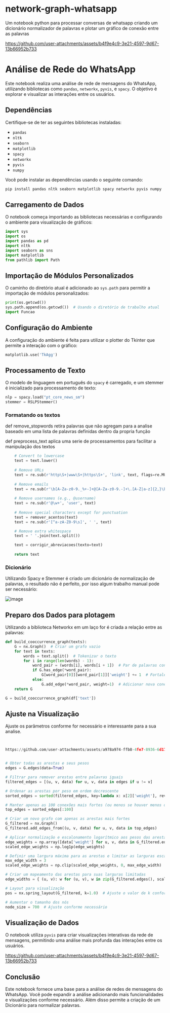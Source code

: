 


# network-graph-whatsapp
Um notebook python para processar conversas de whatsapp criando um dicionário normalizador de palavras e plotar um gráfico de conexão entre as palavras

https://github.com/user-attachments/assets/b4f9e4c9-3e21-4597-9d67-13b66952b733


# Análise de Rede do WhatsApp

Este notebook realiza uma análise de rede de mensagens do WhatsApp, utilizando bibliotecas como `pandas`, `networkx`, `pyvis`, e `spacy`. O objetivo é explorar e visualizar as interações entre os usuários.

## Dependências

Certifique-se de ter as seguintes bibliotecas instaladas:

- `pandas`
- `nltk`
- `seaborn`
- `matplotlib`
- `spacy`
- `networkx`
- `pyvis`
- `numpy`

Você pode instalar as dependências usando o seguinte comando:

```bash
pip install pandas nltk seaborn matplotlib spacy networkx pyvis numpy
```

## Carregamento de Dados

O notebook começa importando as bibliotecas necessárias e configurando o ambiente para visualização de gráficos:

```python
import sys
import os
import pandas as pd
import nltk
import seaborn as sns
import matplotlib
from pathlib import Path
```

## Importação de Módulos Personalizados

O caminho do diretório atual é adicionado ao `sys.path` para permitir a importação de módulos personalizados:

```python
print(os.getcwd())
sys.path.append(os.getcwd())  # Usando o diretório de trabalho atual
import Funcao
```

## Configuração do Ambiente

A configuração do ambiente é feita para utilizar o plotter do Tkinter que permite a interação com o gráfico:

```python
matplotlib.use('TkAgg')
```

## Processamento de Texto

O modelo de linguagem em português do `spacy` é carregado, e um stemmer é inicializado para processamento de texto:

```python
nlp = spacy.load("pt_core_news_sm")
stemmer = RSLPStemmer()
```

### Formatando os textos
def remove_stopwords
  retira palavras que não agregam para a analise baseado em uma lista de palavras definidas dentro da propria função
  
def preprocess_text 
  aplica uma serie de processamentos para facilitar a manipulação dos textos

```python
    # Convert to lowercase
    text = text.lower()
    
    # Remove URLs
    text = re.sub(r'http\S+|www\S+|https\S+', 'link', text, flags=re.MULTILINE)
    
    # Remove emails
    text = re.sub(r'\b[A-Za-z0-9._%+-]+@[A-Za-z0-9.-]+\.[A-Z|a-z]{2,}\b', 'mail', text)
    
    # Remove usernames (e.g., @username)
    text = re.sub(r'@\w+', 'user', text)
    
    # Remove special characters except for punctuation
    text = remover_acentos(text)
    text = re.sub(r'[^a-zA-Z0-9\s]', ' ', text)

    # Remove extra whitespace
    text = ' '.join(text.split())

    text = corrigir_abreviacoes(texto=text)
    
    return text
```   

### Dicionário

Utilizando Spacy e Stemmer é criado um dicionário de normalização de palavras, o resultado não é perfeito, por isso algum trabalho manual pode ser necessário:

![image](https://github.com/user-attachments/assets/6b5196bc-be8b-4942-a5e7-3af9ccf1cde4)

## Preparo dos Dados para plotagem

Utilizando a biblioteca Networkx em um laço for é criada a relação entre as palavras:

```python
def build_cooccurrence_graph(texts):
    G = nx.Graph()  # Criar um grafo vazio
    for text in texts:
        words = text.split()  # Tokenizar o texto
        for i in range(len(words) - 1):
            word_pair = (words[i], words[i + 1])  # Par de palavras consecutivas
            if G.has_edge(*word_pair):
                G[word_pair[0]][word_pair[1]]['weight'] += 1  # Fortalecer a conexão existente
            else:
                G.add_edge(*word_pair, weight=1)  # Adicionar nova conexão
    return G

G = build_cooccurrence_graph(df['text'])
```
## Ajuste na Visualização

Ajuste os parâmetros conforme for necessário e interessante para a sua analise.

```python


https://github.com/user-attachments/assets/a978a974-ffb8-4fe7-8936-6d174edf0926


# Obter todas as arestas e seus pesos
edges = G.edges(data=True)

# Filtrar para remover arestas entre palavras iguais
filtered_edges = [(u, v, data) for u, v, data in edges if u != v]

# Ordenar as arestas por peso em ordem decrescente
sorted_edges = sorted(filtered_edges, key=lambda x: x[2]['weight'], reverse=True)

# Manter apenas as 100 conexões mais fortes (ou menos se houver menos de 100)
top_edges = sorted_edges[:100]

# Criar um novo grafo com apenas as arestas mais fortes
G_filtered = nx.Graph()
G_filtered.add_edges_from((u, v, data) for u, v, data in top_edges)

# Aplicar normalização e escalonamento logarítmico aos pesos das arestas
edge_weights = np.array([data['weight'] for u, v, data in G_filtered.edges(data=True)])
scaled_edge_weights = np.log1p(edge_weights)

# Definir uma largura máxima para as arestas e limitar as larguras escaladas das arestas
max_edge_width = 3
scaled_edge_weights = np.clip(scaled_edge_weights, 0, max_edge_width)

# Criar um mapeamento das arestas para suas larguras limitadas
edge_widths = { (u, v): w for (u, v), w in zip(G_filtered.edges(), scaled_edge_weights) }

# Layout para visualização
pos = nx.spring_layout(G_filtered, k=1.0)  # Ajuste o valor de k conforme necessário

# Aumentar o tamanho dos nós
node_size = 700  # Ajuste conforme necessário
```

## Visualização de Dados

O notebook utiliza `pyvis` para criar visualizações interativas da rede de mensagens, permitindo uma análise mais profunda das interações entre os usuários.

https://github.com/user-attachments/assets/b4f9e4c9-3e21-4597-9d67-13b66952b733


## Conclusão

Este notebook fornece uma base para a análise de redes de mensagens do WhatsApp. Você pode expandir a análise adicionando mais funcionalidades e visualizações conforme necessário. Além disso permite a criação de um Dicionário para normalizar palavras.


